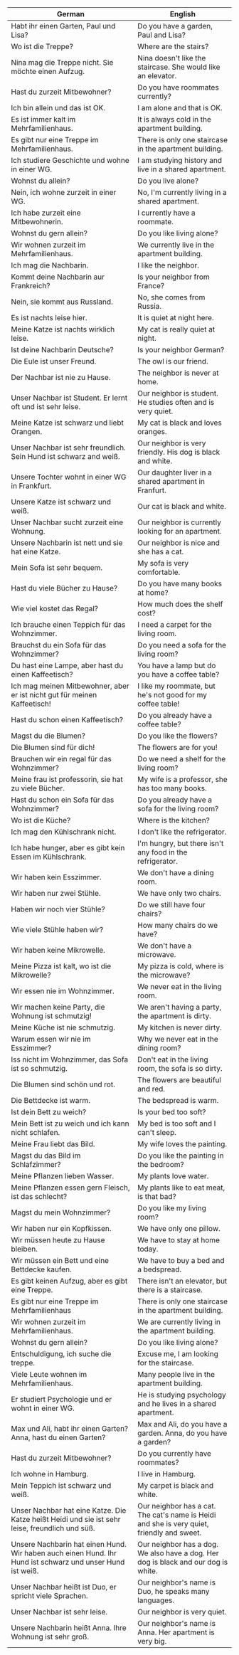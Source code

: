 | German | English |
|--------|---------|
| Habt ihr einen Garten, Paul und Lisa? | Do you have a garden, Paul and Lisa? |
| Wo ist die Treppe? | Where are the stairs? |
| Nina mag die Treppe nicht. Sie möchte einen Aufzug. | Nina doesn't like the staircase. She would like an elevator. |
| Hast du zurzeit Mitbewohner? | Do you have roommates currently? |
| Ich bin allein und das ist OK. | I am alone and that is OK. |
| Es ist immer kalt im Mehrfamilienhaus. | It is always cold in the apartment building. |
| Es gibt nur eine Treppe im Mehrfamilienhaus. | There is only one staircase in the apartment building. |
| Ich studiere Geschichte und wohne in einer WG. | I am studying history and live in a shared apartment. |
| Wohnst du allein? | Do you live alone? |
| Nein, ich wohne zurzeit in einer WG. | No, I'm currently living in a shared apartment. |
| Ich habe zurzeit eine Mitbewohnerin. | I currently have a roommate. |
| Wohnst du gern allein? | Do you like living alone? |
| Wir wohnen zurzeit im Mehrfamilienhaus. | We currently live in the apartment building. |
| Ich mag die Nachbarin. | I like the neighbor. |
| Kommt deine Nachbarin aur Frankreich? | Is your neighbor from France? |
| Nein, sie kommt aus Russland. | No, she comes from Russia. |
| Es ist nachts leise hier. | It is quiet at night here. |
| Meine Katze ist nachts wirklich leise. | My cat is really quiet at night. |
| Ist deine Nachbarin Deutsche? | Is your neighbor German? |
| Die Eule ist unser Freund. | The owl is our friend. |
| Der Nachbar ist nie zu Hause. | The neighbor is never at home. |
| Unser Nachbar ist Student. Er lernt oft und ist sehr leise. | Our neighbor is student. He studies often and is very quiet. |
| Meine Katze ist schwarz und liebt Orangen. | My cat is black and loves oranges. |
| Unser Nachbar ist sehr freundlich. Sein Hund ist schwarz and weiß. | Our neighbor is very friendly. His dog is black and white. |
| Unsere Tochter wohnt in einer WG in Frankfurt. | Our daughter liver in a shared apartment in Franfurt. |
| Unsere Katze ist schwarz und weiß. | Our cat is black and white. |
| Unser Nachbar sucht zurzeit eine Wohnung. | Our neighbor is currently looking for an apartment. |
| Unsere Nachbarin ist nett und sie hat eine Katze. | Our neighbor is nice and she has a cat. |
| Mein Sofa ist sehr bequem. | My sofa is very comfortable. |
| Hast du viele Bücher zu Hause? | Do you have many books at home? |
| Wie viel kostet das Regal? | How much does the shelf cost? |
| Ich brauche einen Teppich für das Wohnzimmer. | I need a carpet for the living room. |
| Brauchst du ein Sofa für das Wohnzimmer? | Do you need a sofa for the living room? |
| Du hast eine Lampe, aber hast du einen Kaffeetisch? | You have a lamp but do you have a coffee table? |
| Ich mag meinen Mitbewohner, aber er ist nicht gut für meinen Kaffeetisch! | I like my roommate, but he's not good for my coffee table! |
| Hast du schon einen Kaffeetisch? | Do you already have a coffee table? |
| Magst du die Blumen? | Do you like the flowers? |
| Die Blumen sind für dich! | The flowers are for you! |
| Brauchen wir ein regal für das Wohnzimmer? | Do we need a shelf for the living room? |
| Meine frau ist professorin, sie hat zu viele Bücher. |  My wife is a professor, she has too many books. |
| Hast du schon ein Sofa für das Wohnzimmer? | Do you already have a sofa for the living room? |
| Wo ist die Küche? | Where is the kitchen? |
| Ich mag den Kühlschrank nicht. | I don't like the refrigerator. |
| Ich habe hunger, aber es gibt kein Essen im Kühlschrank. | I'm hungry, but there isn't any food in the refrigerator. |
| Wir haben kein Esszimmer. | We don't have a dining room. |
| Wir haben nur zwei Stühle. | We have only two chairs. |
| Haben wir noch vier Stühle? | Do we still have four chairs? |
| Wie viele Stühle haben wir? | How many chairs do we have? |
| Wir haben keine Mikrowelle. | We don't have a microwave. |
| Meine Pizza ist kalt, wo ist die Mikrowelle? | My pizza is cold, where is the microwave? |
| Wir essen nie im Wohnzimmer. | We never eat in the living room. |
| Wir machen keine Party, die Wohnung ist schmutzig! | We aren't having a party, the apartment is dirty. |
| Meine Küche ist nie schmutzig. | My kitchen is never dirty. |
| Warum essen wir nie im Esszimmer? | Why we never eat in the dining room? |
| Iss nicht im Wohnzimmer, das Sofa ist so schmutzig. | Don't eat in the living room, the sofa is so dirty. |
| Die Blumen sind schön und rot. | The flowers are beautiful and red. |
| Die Bettdecke ist warm. | The bedspread is warm. |
| Ist dein Bett zu weich? | Is your bed too soft? |
| Mein Bett ist zu weich und ich kann nicht schlafen. | My bed is too soft and I can't sleep. |
| Meine Frau liebt das Bild. | My wife loves the painting. |
| Magst du das Bild im Schlafzimmer? | Do you like the painting in the bedroom? |
| Meine Pflanzen lieben Wasser. | My plants love water. |
| Meine Pflanzen essen gern Fleisch, ist das schlecht? | My plants like to eat meat, is that bad? |
| Magst du mein Wohnzimmer? | Do you like my living room? |
| Wir haben nur ein Kopfkissen. | We have only one pillow. |
| Wir müssen heute zu Hause bleiben. | We have to stay at home today. |
| Wir müssen ein Bett und eine Bettdecke kaufen. | We have to buy a bed and a bedspread. |
| Es gibt keinen Aufzug, aber es gibt eine Treppe. | There isn't an elevator, but there is a staircase. |
| Es gibt nur eine Treppe im Mehrfamilienhaus | There is only one staircase in the apartment building. |
| Wir wohnen zurzeit im Mehrfamilienhaus. | We are currently living in the apartment building. |
| Wohnst du gern allein? | Do you like living alone? |
| Entschuldigung, ich suche die treppe. | Excuse me, I am looking for the staircase. |
| Viele Leute wohnen im Mehrfamilienhaus. | Many people live in the apartment building. |
| Er studiert Psychologie und er wohnt in einer WG. | He is studying psychology and he lives in a shared apartment. |
| Max und Ali, habt ihr einen Garten? Anna, hast du einen Garten? | Max and Ali, do you have a garden. Anna, do you have a garden? |
| Hast du zurzeit Mitbewohner? | Do you currently have roommates? |
| Ich wohne in Hamburg. | I live in Hamburg. |
| Mein Teppich ist schwarz und weiß. | My carpet is black and white. |
| Unser Nachbar hat eine Katze. Die Katze heißt Heidi und sie ist sehr leise, freundlich und süß. | Our neighbor has a cat. The cat's name is Heidi and she is very quiet, friendly and sweet. |
| Unsere Nachbarin hat einen Hund. Wir haben auch einen Hund. Ihr Hund ist schwarz und unser Hund ist weiß. | Our neighbor has a dog. We also have a dog. Her dog is black and our dog is white. |
| Unser Nachbar heißt ist Duo, er spricht viele Sprachen. | Our neighbor's name is Duo, he speaks many languages. |
| Unser Nachbar ist sehr leise. | Our neighbor is very quiet. |
| Unsere Nachbarin heißt Anna. Ihre Wohnung ist sehr groß. | Our neighbor's name is Anna. Her apartment is very big. |
